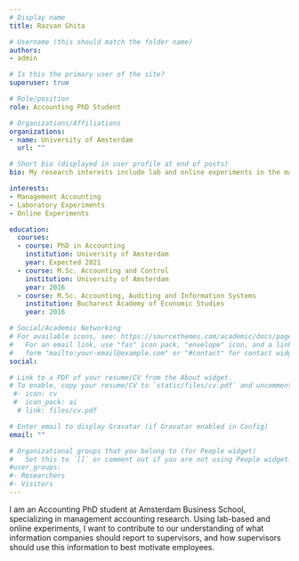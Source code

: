 ```yaml
---
# Display name
title: Razvan Ghita

# Username (this should match the folder name)
authors:
- admin

# Is this the primary user of the site?
superuser: true

# Role/position
role: Accounting PhD Student

# Organizations/Affiliations
organizations:
- name: University of Amsterdam
  url: ""

# Short bio (displayed in user profile at end of posts)
bio: My research interests include lab and online experiments in the management accounting field.

interests:
- Management Accounting
- Laboratory Experiments
- Online Experiments

education:
  courses:
  - course: PhD in Accounting
    institution: University of Amsterdam
    year: Expected 2021
  - course: M.Sc. Accounting and Control
    institution: University of Amsterdam
    year: 2016
  - course: M.Sc. Accounting, Auditing and Information Systems
    institution: Bucharest Academy of Economic Studies
    year: 2016

# Social/Academic Networking
# For available icons, see: https://sourcethemes.com/academic/docs/page-builder/#icons
#   For an email link, use "fas" icon pack, "envelope" icon, and a link in the
#   form "mailto:your-email@example.com" or "#contact" for contact widget.
social:

# Link to a PDF of your resume/CV from the About widget.
# To enable, copy your resume/CV to `static/files/cv.pdf` and uncomment the lines below.
 #- icon: cv
 #  icon_pack: ai
  # link: files/cv.pdf

# Enter email to display Gravatar (if Gravatar enabled in Config)
email: ""

# Organizational groups that you belong to (for People widget)
#   Set this to `[]` or comment out if you are not using People widget.
#user_groups:
#- Researchers
#- Visitors
---
```


I am an Accounting PhD student at Amsterdam Business School, specializing in management accounting research. Using lab-based and online experiments, I want to contribute to our understanding of what information companies should report to supervisors, and how supervisors should use this information to best motivate employees.
